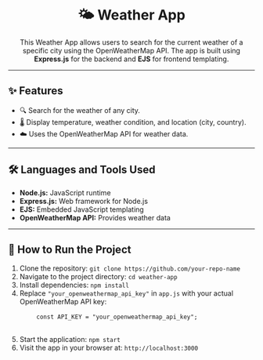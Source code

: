 <h1 align="center">🌤️ Weather App</h1>

<p align="center">
  This Weather App allows users to search for the current weather of a specific city using the OpenWeatherMap API. The app is built using <b>Express.js</b> for the backend and <b>EJS</b> for frontend templating.
</p>

---

<h2>✨ Features</h2>
<ul>
  <li>🔍 Search for the weather of any city.</li>
  <li>🌡️ Display temperature, weather condition, and location (city, country).</li>
  <li>☁️ Uses the OpenWeatherMap API for weather data.</li>
</ul>

---

<h2>🛠️ Languages and Tools Used</h2>
<ul>
  <li><b>Node.js:</b> JavaScript runtime</li>
  <li><b>Express.js:</b> Web framework for Node.js</li>
  <li><b>EJS:</b> Embedded JavaScript templating</li>
  <li><b>OpenWeatherMap API:</b> Provides weather data</li>
</ul>

---

<h2>📂 How to Run the Project</h2>
<ol>
  <li>Clone the repository: <code>git clone https://github.com/your-repo-name</code></li>
  <li>Navigate to the project directory: <code>cd weather-app</code></li>
  <li>Install dependencies: <code>npm install</code></li>
  <li>Replace <code>"your_openweathermap_api_key"</code> in <code>app.js</code> with your actual OpenWeatherMap API key:</li>
  <pre>
    <code>const API_KEY = "your_openweathermap_api_key";</code>
  </pre>
  <li>Start the application: <code>npm start</code></li>
  <li>Visit the app in your browser at: <code>http://localhost:3000</code></li>
</ol>
